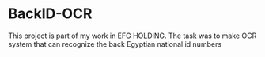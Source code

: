 # BackID-OCR
This project is part of my work in EFG HOLDING. The task was to make OCR system that can recognize the back Egyptian national id numbers
